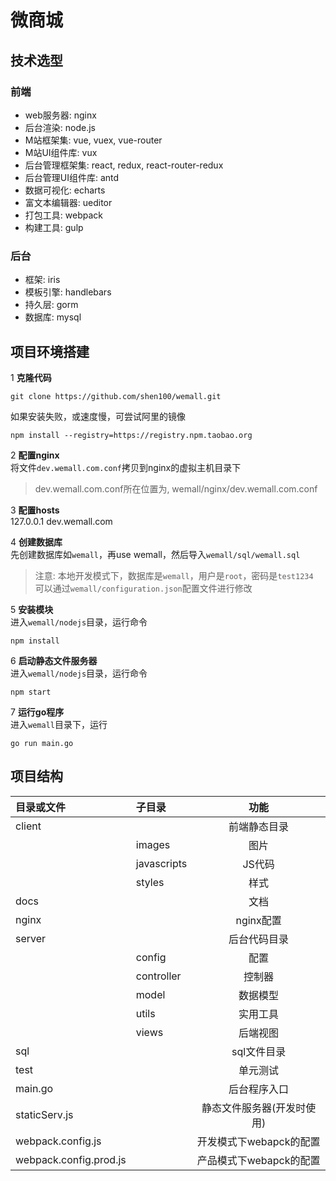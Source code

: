 # 微商城

## 技术选型
### 前端
* web服务器: nginx
* 后台渲染: node.js
* M站框架集: vue, vuex, vue-router
* M站UI组件库: vux
* 后台管理框架集: react, redux, react-router-redux
* 后台管理UI组件库: antd
* 数据可视化: echarts
* 富文本编辑器: ueditor
* 打包工具: webpack
* 构建工具: gulp  

### 后台
* 框架: iris
* 模板引擎: handlebars
* 持久层: gorm
* 数据库: mysql  

## 项目环境搭建
1 **克隆代码**

```
git clone https://github.com/shen100/wemall.git
``` 

如果安装失败，或速度慢，可尝试阿里的镜像

```
npm install --registry=https://registry.npm.taobao.org
```

2 **配置nginx**  
将文件`dev.wemall.com.conf`拷贝到nginx的虚拟主机目录下  
>dev.wemall.com.conf所在位置为, wemall/nginx/dev.wemall.com.conf

3 **配置hosts**    
127.0.0.1 dev.wemall.com  
 
4 **创建数据库**  
先创建数据库如`wemall`，再use wemall，然后导入`wemall/sql/wemall.sql` 
>注意: 本地开发模式下，数据库是`wemall`，用户是`root`，密码是`test1234`  
>可以通过`wemall/configuration.json`配置文件进行修改  

5 **安装模块**  
进入`wemall/nodejs`目录，运行命令
  
```
npm install
``` 
  
6 **启动静态文件服务器**  
进入`wemall/nodejs`目录，运行命令

```
npm start
```

7 **运行go程序**  
进入`wemall`目录下，运行

```
go run main.go
```

## 项目结构
| 目录或文件     | 子目录     | 功能     |  
|:--------|:--------|:-------:|  
| client  |         |  前端静态目录|
|         | images        |  图片|
|         | javascripts   |  JS代码|
|         | styles        |  样式|
| docs    |         |  文档|
| nginx    |         |  nginx配置|
| server   |         |  后台代码目录|
|          | config        |  配置|
|          | controller        |  控制器|
|          | model        |  数据模型|
|          | utils        |  实用工具|
|          | views        |  后端视图|
| sql      |         |  sql文件目录|
| test     |         | 单元测试|
| main.go     |         | 后台程序入口|
| staticServ.js |         | 静态文件服务器(开发时使用)|
| webpack.config.js     |         | 开发模式下webapck的配置|
| webpack.config.prod.js     |         | 产品模式下webapck的配置|




